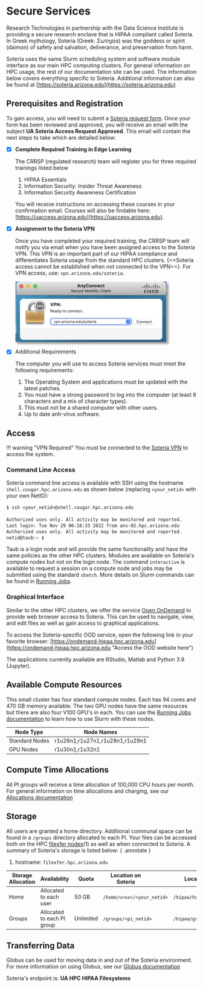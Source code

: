 # Secure Services


Research Technologies in partnership with the Data Science Institute is providing a secure research enclave that is HIPAA compliant called Soteria. In Greek mythology, Soteria (Greek: Σωτηρία) was the goddess or spirit (daimon) of safety and salvation, deliverance, and preservation from harm.

Soteria uses the same Slurm scheduling system and software module interface as our main HPC computing clusters. For general information on HPC usage, the rest of our documentation site can be used. The information below covers everything specific to Soteria. Additional information can also be found at [https://soteria.arizona.edu](https://soteria.arizona.edu)

## Prerequisites and Registration

To gain access, you will need to submit a [Soteria request form](https://forms.office.com/pages/responsepage.aspx?id=BVXjXo7rKUmTfWRd9QEyiAwvQ9H2-M5Poko2BzIp3UhUMEExR1NBUFEzOENWSTNaMFRQRFg4VDNPQy4u). Once your form has been reviewed and approved, you will receive an email with the subject **UA Soteria Access Request Approved**. This email will contain the next steps to take which are detailed below:

- [x] **Complete Required Training in Edge Learning**

    The CRRSP (regulated research) team will register you for three required trainings listed below 

    1. HIPAA Essentials
    2. Information Security: Insider Threat Awareness
    3. Information Security Awareness Certification

    You will receive instructions on accessing these courses in your confirmation email. Courses will also be findable here: [https://uaccess.arizona.edu](https://uaccess.arizona.edu).

- [x] **Assignment to the Soteria VPN**

    Once you have completed your required training, the CRRSP team will notify you via email when you have been assigned access to the Soteria VPN. This VPN is an important part of our HIPAA compliance and differentiates Soteria usage from the standard HPC clusters. {==Soteria access cannot be established when not connected to the VPN==}. For VPN access, use: ```vpn.arizona.edu/soteria```.

    <img src="images/vpn_screenshot.jpg" title="Soteria VPN connection" width=400px style="box-shadow: 5px 5px 5px #999">

- [x] Additional Requirements

    The computer you will use to access Soteria services must meet the following requirements:

    1. The Operating System and applications must be updated with the latest patches.
    2. You must have a strong password to log into the computer (at least 8 characters and a mix of character types). 
    3. This must not be a shared computer with other users.
    4. Up to date anti-virus software.

## Access

!!! warning "VPN Required"
    You must be connected to the [Soteria VPN](#prerequisites-and-registration) to access the system.

### Command Line Access

Soteria command line access is available with SSH using the hostname ```shell.cougar.hpc.arizona.edu``` as shown below (replacing `<your_netid>` with your own NetID):

```
$ ssh <your_netid>@shell.cougar.hpc.arizona.edu
 
Authorized uses only. All activity may be monitored and reported.
Last login: Tue Nov 29 06:18:33 2022 from ans-02.hpc.arizona.edu
Authorized uses only. All activity may be monitored and reported.
netid@taub:~ $
```

Taub is a login node and will provide the same functionality and have the same policies as the other HPC clusters. Modules are available on Soteria's compute nodes but not on the login node. The command ```interactive``` is available to request a session on a compute node and jobs may be submitted using the standard `sbatch`. More details on Slurm commands can be found in [Running Jobs](../../running_jobs/batch_jobs/intro/).

### Graphical Interface

Similar to the other HPC clusters, we offer the service [Open OnDemand](../../running_jobs/open_on_demand/ "Documentation on using Open OnDemand") to provide web browser access to Soteria. This can be used to navigate, view, and edit files as well as gain access to graphical applications.

To access the Soteria-specific OOD service, open the following link in your favorite browser: [https://ondemand-hipaa.hpc.arizona.edu](https://ondemand-hipaa.hpc.arizona.edu "Access the OOD website here")

The applications currently available are  RStudio, Matlab and Python 3.9 (Jupyter). 




## Available Compute Resources

This small cluster has four standard compute nodes. Each has 94 cores and 470 GB memory available. The two GPU nodes have the same resources but there are also four V100 GPU's in each. You can use the [Running Jobs documentation](../../running_jobs/overview/ "running jobs overview") to learn how to use Slurm with these nodes.

|Node Type|Node Names|
|-|-|
|Standard Nodes| r1u26n1,r1u27n1,r1u28n1,r1u29n1|
|GPU Nodes| r1u30n1,r1u32n1|

## Compute Time Allocations

All PI groups will receive a time allocation of 100,000 CPU hours per month. For general information on time allocations and charging, see our [Allocations documentation](../allocations/ "Learn about allocations and job charging")


## Storage

All users are granted a home directory. Additional communal space can be found in a `/groups` directory allocated to each PI. Your files can be accessed both on the HPC [filexfer nodes](../../storage_and_transfers/transfers/overview/ "learn about our data transfer nodes")(1) as well as when connected to Soteria. A summary of Soteria's storage is listed below: 
{ .annotate }

1.  hostname: ```filexfer.hpc.arizona.edu```

|Storage Allocation|Availability|Quota|<div style="width:120px">Location on Soteria</div>|<div style="width:200px">Location on `filexfer`</div>|
|-|-|-|-|-|
|Home|Allocated to each user|50 GB|`/home/u<xx>/<your_netid>`|`/hipaa/home/u<xx>/<your_netid>`|
|Groups|Allocated to each PI group|Unlimited|`/groups/<pi_netid>`|`/hipaa/groups/<pi_netid>`|


## Transferring Data

Globus can be used for moving data in and out of the Soteria environment. For more information on using Globus, see our [Globus documentation](../../storage_and_transfers/transfers/globus/)

Soteria's endpoint is: **UA HPC HIPAA Filesystems**